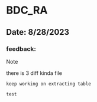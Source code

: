 # BDC_RA

## Date: 8/28/2023

### feedback:

> [!NOTE]
> there is 3 diff kinda file

```
keep working on extracting table

test
```
